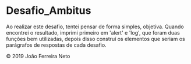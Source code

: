 # Desafio_Ambitus
Ao realizar este desafio, tentei pensar de forma simples, objetiva.
Quando encontrei o resultado, imprimi primeiro em 'alert' e 'log', que foram duas funções bem utilizadas, depois disso construí os elementos que seriam os parágrafos de respostas de cada desafio.

 © 2019 João Ferreira Neto